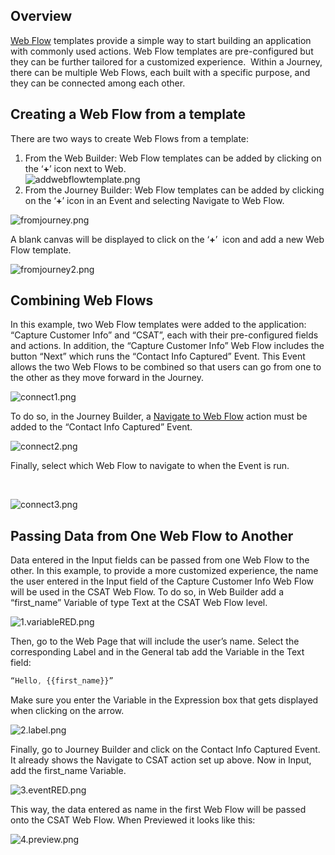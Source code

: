 Overview
--------


[Web Flow](https://support.airkit.com/docs/web-flows) templates provide a simple way to start building an application with commonly used actions. Web Flow templates are pre-configured but they can be further tailored for a customized experience.  Within a Journey, there can be multiple Web Flows, each built with a specific purpose, and they can be connected among each other. 

Creating a Web Flow from a template
-----------------------------------


There are two ways to create Web Flows from a template:


1. From the Web Builder: Web Flow templates can be added by clicking on the ‘**+**’ icon next to Web.  
![addwebflowtemplate.png](./assets_v1714/using-web-flow-templates-v1714-0.png)
2. From the Journey Builder: Web Flow templates can be added by clicking on the ‘**+**’ icon in an Event and selecting Navigate to Web Flow.


![fromjourney.png](./assets_v1714/using-web-flow-templates-v1714-1.png)


A blank canvas will be displayed to click on the ‘**+**’  icon and add a new Web Flow template.


![fromjourney2.png](./assets_v1714/using-web-flow-templates-v1714-2.png)


Combining Web Flows
-------------------


In this example, two Web Flow templates were added to the application: “Capture Customer Info” and “CSAT”, each with their pre-configured fields and actions. In addition, the “Capture Customer Info” Web Flow includes the button “Next” which runs the “Contact Info Captured” Event. This Event allows the two Web Flows to be combined so that users can go from one to the other as they move forward in the Journey.


![connect1.png](./assets_v1714/using-web-flow-templates-v1714-3.png)


To do so, in the Journey Builder, a [Navigate to Web Flow](https://support.airkit.com/reference/navigate-to-web-flow-action) action must be added to the “Contact Info Captured” Event.


![connect2.png](./assets_v1714/using-web-flow-templates-v1714-4.png)


Finally, select which Web Flow to navigate to when the Event is run.


 


![connect3.png](./assets_v1714/using-web-flow-templates-v1714-5.png)


Passing Data from One Web Flow to Another
-----------------------------------------


Data entered in the Input fields can be passed from one Web Flow to the other. In this example, to provide a more customized experience, the name the user entered in the Input field of the Capture Customer Info Web Flow will be used in the CSAT Web Flow. To do so, in Web Builder add a “first_name” Variable of type Text at the CSAT Web Flow level.


![1.variableRED.png](./assets_v1714/using-web-flow-templates-v1714-6.png)


Then, go to the Web Page that will include the user’s name. Select the corresponding Label and in the General tab add the Variable in the Text field:



```javascript Airscript
“Hello, {{first_name}}”
```

 Make sure you enter the Variable in the Expression box that gets displayed when clicking on the arrow.


![2.label.png](./assets_v1714/using-web-flow-templates-v1714-7.png)


Finally, go to Journey Builder and click on the Contact Info Captured Event. It already shows the Navigate to CSAT action set up above. Now in Input, add the first_name Variable.


![3.eventRED.png](./assets_v1714/using-web-flow-templates-v1714-8.png)


This way, the data entered as name in the first Web Flow will be passed onto the CSAT Web Flow. When Previewed it looks like this:


![4.preview.png](./assets_v1714/using-web-flow-templates-v1714-9.png)
